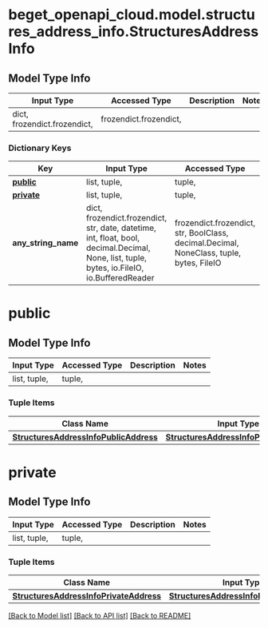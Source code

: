 # beget_openapi_cloud.model.structures_address_info.StructuresAddressInfo

## Model Type Info
Input Type | Accessed Type | Description | Notes
------------ | ------------- | ------------- | -------------
dict, frozendict.frozendict,  | frozendict.frozendict,  |  | 

### Dictionary Keys
Key | Input Type | Accessed Type | Description | Notes
------------ | ------------- | ------------- | ------------- | -------------
**[public](#public)** | list, tuple,  | tuple,  |  | [optional] 
**[private](#private)** | list, tuple,  | tuple,  |  | [optional] 
**any_string_name** | dict, frozendict.frozendict, str, date, datetime, int, float, bool, decimal.Decimal, None, list, tuple, bytes, io.FileIO, io.BufferedReader | frozendict.frozendict, str, BoolClass, decimal.Decimal, NoneClass, tuple, bytes, FileIO | any string name can be used but the value must be the correct type | [optional]

# public

## Model Type Info
Input Type | Accessed Type | Description | Notes
------------ | ------------- | ------------- | -------------
list, tuple,  | tuple,  |  | 

### Tuple Items
Class Name | Input Type | Accessed Type | Description | Notes
------------- | ------------- | ------------- | ------------- | -------------
[**StructuresAddressInfoPublicAddress**](StructuresAddressInfoPublicAddress.md) | [**StructuresAddressInfoPublicAddress**](StructuresAddressInfoPublicAddress.md) | [**StructuresAddressInfoPublicAddress**](StructuresAddressInfoPublicAddress.md) |  | 

# private

## Model Type Info
Input Type | Accessed Type | Description | Notes
------------ | ------------- | ------------- | -------------
list, tuple,  | tuple,  |  | 

### Tuple Items
Class Name | Input Type | Accessed Type | Description | Notes
------------- | ------------- | ------------- | ------------- | -------------
[**StructuresAddressInfoPrivateAddress**](StructuresAddressInfoPrivateAddress.md) | [**StructuresAddressInfoPrivateAddress**](StructuresAddressInfoPrivateAddress.md) | [**StructuresAddressInfoPrivateAddress**](StructuresAddressInfoPrivateAddress.md) |  | 

[[Back to Model list]](../../README.md#documentation-for-models) [[Back to API list]](../../README.md#documentation-for-api-endpoints) [[Back to README]](../../README.md)

